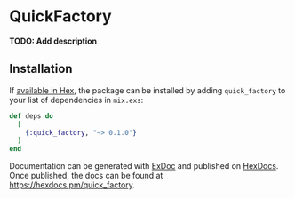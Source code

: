 # QuickFactory

**TODO: Add description**

## Installation

If [available in Hex](https://hex.pm/docs/publish), the package can be installed
by adding `quick_factory` to your list of dependencies in `mix.exs`:

```elixir
def deps do
  [
    {:quick_factory, "~> 0.1.0"}
  ]
end
```

Documentation can be generated with [ExDoc](https://github.com/elixir-lang/ex_doc)
and published on [HexDocs](https://hexdocs.pm). Once published, the docs can
be found at <https://hexdocs.pm/quick_factory>.

